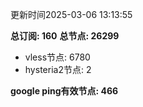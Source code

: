 更新时间2025-03-06 13:13:55

**总订阅: 160**
**总节点: 26299**
- vless节点: 6780
- hysteria2节点: 2

**google ping有效节点: 466**
